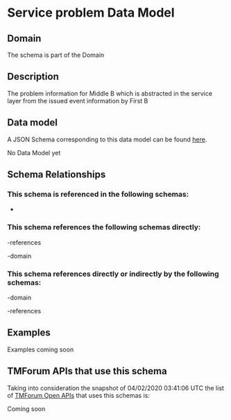 # Service problem Data Model

## Domain

The  schema is part of the  Domain

## Description

The problem information for Middle B which is abstracted in the service layer from the issued event information by First B

## Data model

A JSON Schema corresponding to this data model can be found
[here](https://github.com/tmforum-rand/schemas/blob/candidates/Service/ServiceProblem.schema.json).

No Data Model yet

## Schema Relationships

### This schema is referenced in the following schemas:

-

### This schema references the following schemas directly:

-references

-domain

### This schema references directly or indirectly by the following schemas:

-domain

-references



## Examples

Examples coming soon

## TMForum APIs that use this schema

Taking into consideration the snapshot of 04/02/2020 03:41:06 UTC the list of [TMForum Open APIs](https://www.tmforum.org/open-apis/) that uses this schemas is:

Coming soon